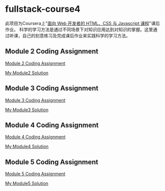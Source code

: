 # fullstack-course4 

此项目为Coursera上"<a href="https://www.coursera.org/learn/html-css-javascript-for-web-developers?specialization=ruby-on-rails">面向 Web 开发者的 HTML、CSS 与 Javascript 课程</a>"课后作业。
科学的学习方法是通过不同场景下对知识应用达到对知识的掌握。这里通过听课，自己的刻意练习及完成课后作业来实践科学的学习方法。


## Module 2 Coding Assignment

<a href="https://github.com/jhu-ep-coursera/fullstack-course4/blob/master/assignments/assignment2/Assignment-2.md">Module 2 Coding Assignment</a>

<a href="https://colinting.github.io/fullstack-course4/mod2_solution/">My Module2 Solution</a>

## Module 3 Coding Assignment

<a href="https://github.com/jhu-ep-coursera/fullstack-course4/blob/master/assignments/assignment3/Assignment-3.md">Module 3 Coding Assignment</a>

<a href="https://colinting.github.io/fullstack-course4/mod3_solution/">My Module3 Solution</a>

## Module 4 Coding Assignment

<a href="https://github.com/jhu-ep-coursera/fullstack-course4/blob/master/assignments/assignment4/Assignment-4.md">Module 4 Coding Assignment</a>

<a href="https://colinting.github.io/fullstack-course4/mod4_solution/">My Module4 Solution</a>

## Module 5 Coding Assignment

<a href="https://github.com/jhu-ep-coursera/fullstack-course4/blob/master/assignments/assignment5/Assignment-5.md">Module 5 Coding Assignment</a>

<a href="https://colinting.github.io/fullstack-course4/mod5_solution/">My Module5 Solution</a>
